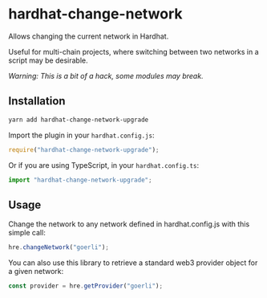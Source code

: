 # hardhat-change-network

Allows changing the current network in Hardhat.

Useful for multi-chain projects, where switching between two networks in a script may be desirable.

_Warning: This is a bit of a hack, some modules may break._

## Installation

```bash
yarn add hardhat-change-network-upgrade
```

Import the plugin in your `hardhat.config.js`:

```js
require("hardhat-change-network-upgrade");
```

Or if you are using TypeScript, in your `hardhat.config.ts`:

```ts
import "hardhat-change-network-upgrade";
```

## Usage

Change the network to any network defined in hardhat.config.js with this simple call:

```javascript
hre.changeNetwork("goerli");
```

You can also use this library to retrieve a standard web3 provider object for a given network:

```javascript
const provider = hre.getProvider("goerli");
```
